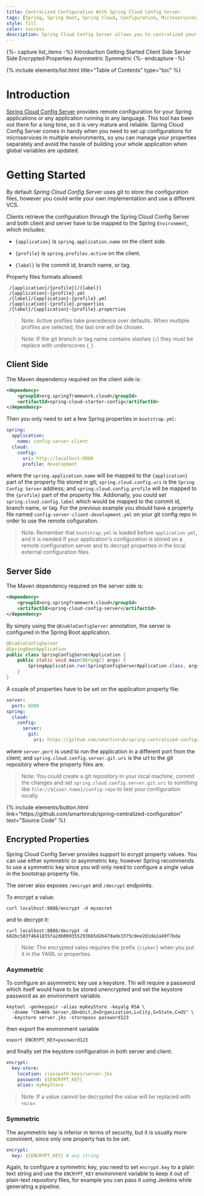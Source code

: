```yaml
---
title: Centralized Configuration With Spring Cloud Config Server
tags: [Spring, Spring Boot, Spring Cloud, Configuration, Microservices]
style: fill
color: success
description: Spring Cloud Config Server allows you to centralized your configuration in your microservices architecture across all evironments. Keep reading to learn how to set up the config server!
---
```


{%- capture list_items -%}
Introduction
Getting Started
Client Side
Server Side
Encrypted Properties
Asymmetric
Symmetric
{%- endcapture -%}

{% include elements/list.html title="Table of Contents" type="toc" %}

# Introduction

[Spring Cloud Config Server](https://cloud.spring.io/spring-cloud-config/reference/html/) provides remote configuration for your Spring applications or any application running in any language. This tool has been out there for a long time, so it is very mature and reliable. Spring Cloud Config Server comes in handy when you need to set up configurations for microservices in multiple environments, so you can manage your properties separately and avoid the hassle of building your whole application when global variables are updated.

# Getting Started

By default _Spring Cloud Config Server_ uses git to store the configuration files, however you could write your own implementation and use a different VCS. 

Clients retrieve the configuration through the Spring Cloud Config Server and both client and server have to be mapped to the Spring `Environment`, which includes:

- `{application}` is `spring.application.name` on the client side.

- `{profile}` is `spring.profiles.active` on the client.

- `{label}` is the commit id, branch name, or tag.

Property files formats allowed:

```shell
 /{application}/{profile}[/{label}]
 /{application}-{profile}.yml
 /{label}/{application}-{profile}.yml
 /{application}-{profile}.properties
 /{label}/{application}-{profile}.properties
```

>Note: Active profiles take precedence over defaults. When multiple profiles are selected, the last one will be chosen.

>Note: If the git branch or tag name contains slashes (`/`) they must be replace with underscores (`_`).

## Client Side

The Maven dependency required on the client side is:

```xml
<dependency>
    <groupId>org.springframework.cloud</groupId>
    <artifactId>spring-cloud-starter-config</artifactId>
</dependency>
```

Then you only need to set a few Spring properties in `bootstrap.yml`:

```yml
spring:
  application:
    name: config-server-client
  cloud:
    config:
      uri: http://localhost:8888
      profile: development
```

where the `spring.application.name` will be mapped to the `{application}` part of the property file stored in git; `spring.cloud.config.uri` is the `Spring Config Server` address; and `spring.cloud.config.profile` will be mapped to the `{profile}` part of the property file. Addionally, you could set `spring.cloud.config.label` which would be mapped to the commit id, branch name, or tag. For the previous example you should have a property file named `config-server-client-development.yml` on your git config repo in order to use the remote cofiguration.

>Note: Remember that `bootstrap.yml` is loaded before `application.yml`, and it is needed if your application's configuration is stored on a remote configuration server and to decrypt properties in the local external configuration files.

## Server Side

The Maven dependency required on the server side is:

```xml
<dependency>
    <groupId>org.springframework.cloud</groupId>
    <artifactId>spring-cloud-config-server</artifactId>
</dependency>
```

By simply using the `@EnableConfigServer` annotation, the server is configured in the Spring Boot application.

```java
@EnableConfigServer
@SpringBootApplication
public class SpringConfigServerApplication {
    public static void main(String[] args) {
        SpringApplication.run(SpringConfigServerApplication.class, args);
    }
}
```

A couple of properties have to be set on the application property file:

```yml
server:
  port: 8888
spring:
  cloud:
    config:
      server:
        git:
          uri: https://github.com/smartinrub/spring-centralized-configuration.git 
```

where `server.port` is used to run the application in a different port from the client; and `spring.cloud.config.server.git.uri` is the url to the git repository where the property files are.

>Note: You could create a git repository in your local machine, commit the changes and set `spring.cloud.config.server.git.uri` to somthing like `file://${user.home}/config-repo` to test your configuration locally.

<p class="text-center">
{% include elements/button.html link="https://github.com/smartinrub/spring-centralized-configuration" text="Source Code" %}
</p>

## Encrypted Properties

Spring Cloud Config Server provides support to ecrypt property values. You can use either symmetric or asymmetric key, however Spring recommends to use a symmetric key since you will only need to configure a single value in the bootstrap property file.

The server also exposes `/encrypt` and `/decrypt` endpoints.

To encrypt a value:

```shell
curl localhost:8888/encrypt -d mysecret
```

and to decrypt it:

```shell
curl localhost:8888/decrypt -d 682bc583f4641835fa2db009355293665d2647dade3375c0ee201de2a49f7bda
```

>Note: The encrypted vales requires the prefix `{cipher}` when you put it in the YAML or properties.

### Asymmetric

To configure an asymmetric key use a keystore. Thi will require a password which itself would have to be stored unencrypted and set the keystore password as an environment variable.

```shell
keytool -genkeypair -alias myKeyStore -keyalg RSA \
  -dname "CN=Web Server,OU=Unit,O=Organization,L=City,S=State,C=US" \
  -keystore server.jks -storepass password123
```

then export the environment variable

```shell
export ENCRYPT_KEY=password123
```

and finally set the keystore configuration in both server and client:

```yml
encrypt:
  key-store:
    location: classpath:keys/server.jks
    password: ${ENCRYPT_KEY}
    alias: myKeyStore
```

>Note: If a value cannot be decrypted the value will be replaced with `<n/a>`.

### Symmetric

The asymmetric key is inferior in terms of security, but it is usually more convinient, since only one property has to be set.

```yml
encrypt:
  key: ${ENCRYPT_KEY} # any string
```

Again, to configure a symmetric key, you need to set `encrypt.key` to a plain text string and use the `ENCRYPT_KEY` environment variable to keep it out of plain-text repository files, for example you can pass it using Jenkins while generating a pipeline.

